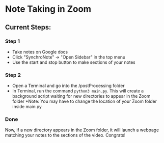 # Note Taking in Zoom

## Current Steps:

### Step 1
- Take notes on Google docs
- Click "SynchroNote" -> "Open Sidebar" in the top menu
- Use the start and stop button to make sections of your notes

### Step 2
- Open a Terminal and go into the /postProcessing folder
- In Terminal, run the command ```python3 main.py```. This will create a background
script waiting for new directories to appear in the Zoom folder *Note: You may have to change
the location of your Zoom folder inside main.py

### Done
Now, if a new directory appears in the Zoom folder, it will launch a webpage matching
your notes to the sections of the video. Congrats!
